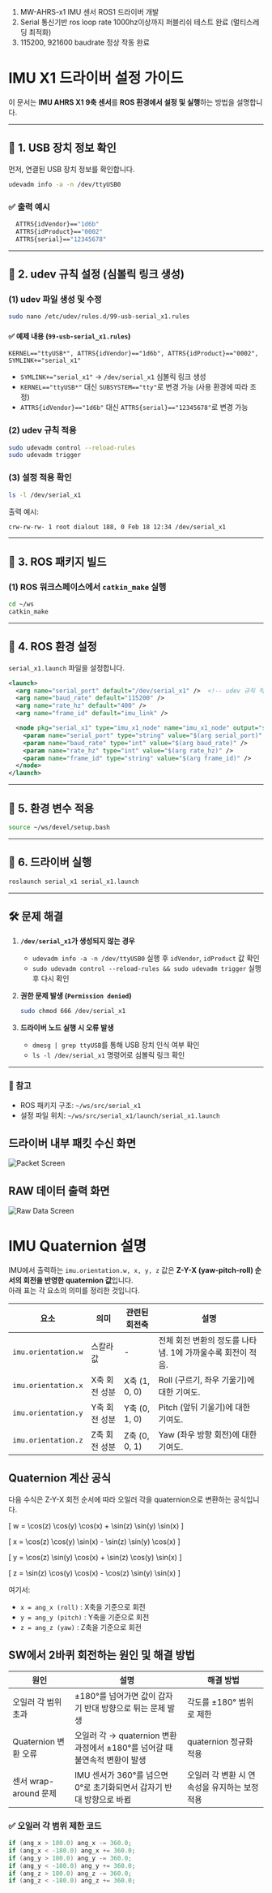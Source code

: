 1. MW-AHRS-x1 IMU 센서  ROS1 드라이버 개발
2. Serial 통신기반 ros loop rate 1000hz이상까지 퍼블리쉬 테스트 완료 (멀티스레딩 최적화)
3. 115200, 921600 baudrate 정상 작동 완료

# IMU X1 드라이버 설정 가이드

이 문서는 **IMU AHRS X1 9축 센서**를 **ROS 환경에서 설정 및 실행**하는 방법을 설명합니다.

---

## 📌 1. USB 장치 정보 확인

먼저, 연결된 USB 장치 정보를 확인합니다.

```bash
udevadm info -a -n /dev/ttyUSB0
```

### ✅ 출력 예시
```bash
  ATTRS{idVendor}=="1d6b"
  ATTRS{idProduct}=="0002"
  ATTRS{serial}=="12345678"
```

---

## 📌 2. udev 규칙 설정 (심볼릭 링크 생성)

### (1) udev 파일 생성 및 수정
```bash
sudo nano /etc/udev/rules.d/99-usb-serial_x1.rules
```

#### ✅ 예제 내용 (`99-usb-serial_x1.rules`)
```udev
KERNEL=="ttyUSB*", ATTRS{idVendor}=="1d6b", ATTRS{idProduct}=="0002", SYMLINK+="serial_x1"
```
- `SYMLINK+="serial_x1"` → `/dev/serial_x1` 심볼릭 링크 생성
- `KERNEL=="ttyUSB*"` 대신 `SUBSYSTEM=="tty"`로 변경 가능 (사용 환경에 따라 조정)
- `ATTRS{idVendor}=="1d6b"` 대신 `ATTRS{serial}=="12345678"`로 변경 가능

### (2) udev 규칙 적용
```bash
sudo udevadm control --reload-rules
sudo udevadm trigger
```

### (3) 설정 적용 확인
```bash
ls -l /dev/serial_x1
```
출력 예시:
```bash
crw-rw-rw- 1 root dialout 188, 0 Feb 18 12:34 /dev/serial_x1
```

---

## 📌 3. ROS 패키지 빌드

### (1) ROS 워크스페이스에서 `catkin_make` 실행
```bash
cd ~/ws
catkin_make
```

---

## 📌 4. ROS 환경 설정

`serial_x1.launch` 파일을 설정합니다.

```xml
<launch>
  <arg name="serial_port" default="/dev/serial_x1" />  <!-- udev 규칙 적용 후 변경 -->
  <arg name="baud_rate" default="115200" />
  <arg name="rate_hz" default="400" />   
  <arg name="frame_id" default="imu_link" />

  <node pkg="serial_x1" type="imu_x1_node" name="imu_x1_node" output="screen">
    <param name="serial_port" type="string" value="$(arg serial_port)" />
    <param name="baud_rate" type="int" value="$(arg baud_rate)" />
    <param name="rate_hz" type="int" value="$(arg rate_hz)" />
    <param name="frame_id" type="string" value="$(arg frame_id)" />
  </node>
</launch>
```

---

## 📌 5. 환경 변수 적용

```bash
source ~/ws/devel/setup.bash
```

---

## 📌 6. 드라이버 실행

```bash
roslaunch serial_x1 serial_x1.launch
```

---

## 🛠️ 문제 해결

1. **`/dev/serial_x1`가 생성되지 않는 경우**
   - `udevadm info -a -n /dev/ttyUSB0` 실행 후 `idVendor`, `idProduct` 값 확인
   - `sudo udevadm control --reload-rules && sudo udevadm trigger` 실행 후 다시 확인

2. **권한 문제 발생 (`Permission denied`)**
   ```bash
   sudo chmod 666 /dev/serial_x1
   ```

3. **드라이버 노드 실행 시 오류 발생**
   - `dmesg | grep ttyUSB`를 통해 USB 장치 인식 여부 확인
   - `ls -l /dev/serial_x1` 명령어로 심볼릭 링크 확인

---

### 📌 참고
- ROS 패키지 구조: `~/ws/src/serial_x1`
- 설정 파일 위치: `~/ws/src/serial_x1/launch/serial_x1.launch`




## 드라이버 내부 패킷 수신 화면
![Packet Screen](./images/packet.png)

## RAW 데이터 출력 화면
![Raw Data Screen](./images/data.png)









# IMU Quaternion 설명

IMU에서 출력하는 `imu.orientation.w, x, y, z` 값은 **Z-Y-X (yaw-pitch-roll) 순서의 회전을 반영한 quaternion 값**입니다.  
아래 표는 각 요소의 의미를 정리한 것입니다.

| 요소 | 의미 | 관련된 회전축 | 설명 |
|------|------|--------------|------|
| `imu.orientation.w` | 스칼라 값 | - | 전체 회전 변환의 정도를 나타냄. 1에 가까울수록 회전이 적음. |
| `imu.orientation.x` | X축 회전 성분 | X축 (1, 0, 0) | Roll (구르기, 좌우 기울기)에 대한 기여도. |
| `imu.orientation.y` | Y축 회전 성분 | Y축 (0, 1, 0) | Pitch (앞뒤 기울기)에 대한 기여도. |
| `imu.orientation.z` | Z축 회전 성분 | Z축 (0, 0, 1) | Yaw (좌우 방향 회전)에 대한 기여도. |

## Quaternion 계산 공식

다음 수식은 Z-Y-X 회전 순서에 따라 오일러 각을 quaternion으로 변환하는 공식입니다.

\[
w = \cos(z) \cos(y) \cos(x) + \sin(z) \sin(y) \sin(x)
\]

\[
x = \cos(z) \cos(y) \sin(x) - \sin(z) \sin(y) \cos(x)
\]

\[
y = \cos(z) \sin(y) \cos(x) + \sin(z) \cos(y) \sin(x)
\]

\[
z = \sin(z) \cos(y) \cos(x) - \cos(z) \sin(y) \sin(x)
\]

여기서:
- `x = ang_x (roll)` : X축을 기준으로 회전
- `y = ang_y (pitch)` : Y축을 기준으로 회전
- `z = ang_z (yaw)` : Z축을 기준으로 회전

## SW에서 2바퀴 회전하는 원인 및 해결 방법

| 원인 | 설명 | 해결 방법 |
|------|------|----------|
| 오일러 각 범위 초과 | ±180°를 넘어가면 값이 갑자기 반대 방향으로 튀는 문제 발생 | 각도를 ±180° 범위로 제한 |
| Quaternion 변환 오류 | 오일러 각 → quaternion 변환 과정에서 ±180°를 넘어갈 때 불연속적 변환이 발생 | quaternion 정규화 적용 |
| 센서 wrap-around 문제 | IMU 센서가 360°를 넘으면 0°로 초기화되면서 갑자기 반대 방향으로 바뀜 | 오일러 각 변환 시 연속성을 유지하는 보정 적용 |

### ✅ **오일러 각 범위 제한 코드**
```cpp
if (ang_x > 180.0) ang_x -= 360.0;
if (ang_x < -180.0) ang_x += 360.0;
if (ang_y > 180.0) ang_y -= 360.0;
if (ang_y < -180.0) ang_y += 360.0;
if (ang_z > 180.0) ang_z -= 360.0;
if (ang_z < -180.0) ang_z += 360.0;
